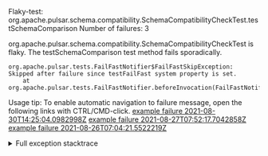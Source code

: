         
Flaky-test: org.apache.pulsar.schema.compatibility.SchemaCompatibilityCheckTest.testSchemaComparison
Number of failures: 3

org.apache.pulsar.schema.compatibility.SchemaCompatibilityCheckTest is flaky. The testSchemaComparison test method fails sporadically.

```
org.apache.pulsar.tests.FailFastNotifier$FailFastSkipException: Skipped after failure since testFailFast system property is set.
	at org.apache.pulsar.tests.FailFastNotifier.beforeInvocation(FailFastNotifier.java:88)

```

Usage tip: To enable automatic navigation to failure message, open the following links with CTRL/CMD-click.
[example failure 2021-08-30T14:25:04.0982998Z](https://github.com/apache/pulsar/runs/3462661639?check_suite_focus=true#step:9:983)
[example failure 2021-08-27T07:52:17.7042858Z](https://github.com/apache/pulsar/runs/3440855061?check_suite_focus=true#step:9:996)
[example failure 2021-08-26T07:04:21.5522219Z](https://github.com/apache/pulsar/runs/3429892062?check_suite_focus=true#step:9:956)


<details>
<summary>Full exception stacktrace</summary>
<code><pre>
org.apache.pulsar.tests.FailFastNotifier$FailFastSkipException: Skipped after failure since testFailFast system property is set.
	at org.apache.pulsar.tests.FailFastNotifier.beforeInvocation(FailFastNotifier.java:88)

</pre></code>
</details>

